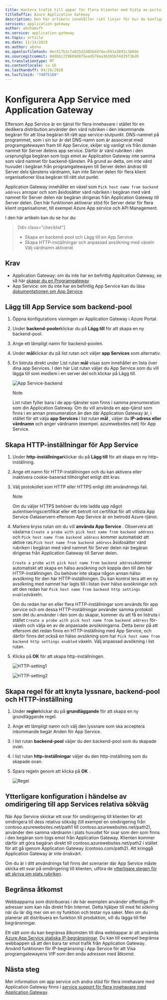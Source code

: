 ```yaml
---
title: Hantera trafik till appar för flera klienter med hjälp av portalen
titleSuffix: Azure Application Gateway
description: Den här artikeln innehåller rikt linjer för hur du konfigurerar Azure App tjänst webbappar som medlemmar i backend-poolen på en befintlig eller ny Programgateway.
services: application-gateway
author: abshamsft
ms.service: application-gateway
ms.topic: article
ms.date: 11/14/2019
ms.author: absha
ms.openlocfilehash: 0ec417b3c7a025d2d05bdd74ec683a2891c3b0de
ms.sourcegitcommit: 849bb1729b89d075eed579aa36395bf4d29f3bd9
ms.translationtype: MT
ms.contentlocale: sv-SE
ms.lasthandoff: 04/28/2020
ms.locfileid: "74075168"
---
```

# <a name="configure-app-service-with-application-gateway"></a>Konfigurera App Service med Application Gateway

Eftersom App Service är en tjänst för flera innehavare i stället för en dedikera distribution använder den värd rubriken i den inkommande begäran för att lösa begäran till rätt app service-slutpunkt. DNS-namnet på programmet, som i sin tur är det DNS-namn som är associerat med programgatewayen fram till App Service, skiljer sig vanligt vis från domän namnet för Server delens app service. Därför är värd rubriken i den ursprungliga begäran som togs emot av Application Gateway inte samma som värd namnet för backend-tjänsten. På grund av detta, om inte värd huvudet i begäran från programgatewayen till Server delen ändras till Server dels tjänstens värdnamn, kan inte Server delen för flera klient organisationer lösa begäran till rätt slut punkt.

Application Gateway innehåller en växel som `Pick host name from backend address` anropar och som åsidosätter värd rubriken i begäran med värd namnet för Server delen när begäran dirigeras från Application Gateway till Server delen. Den här funktionen aktiverar stöd för Server delar för flera klient organisationer, till exempel Azure App service och API Management. 

I den här artikeln kan du se hur du:

> [!div class="checklist"]
>
> - Skapa en backend-pool och Lägg till en App Service
> - Skapa HTTP-inställningar och anpassad avsökning med växeln Välj värdnamn aktiverat

## <a name="prerequisites"></a>Krav

- Application Gateway: om du inte har en befintlig Application Gateway, se så här [skapar du en Programgateway](https://docs.microsoft.com/azure/application-gateway/quick-create-portal)
- App Service: om du inte har en befintlig App Service kan du läsa [dokumentationen om App Service](https://docs.microsoft.com/azure/app-service/).

## <a name="add-app-service-as-backend-pool"></a>Lägg till App Service som backend-pool

1. Öppna konfigurations visningen av Application Gateway i Azure Portal.

2. Under **backend-pooler**klickar du på **Lägg till** för att skapa en ny backend-pool.

3. Ange ett lämpligt namn för backend-poolen. 

4. Under **mål**klickar du på list rutan och väljer **app Services** som alternativ.

5. En listruta direkt under List rutan **mål** visas som innehåller en lista över dina app Services. I den här List rutan väljer du App Service som du vill lägga till som medlem i en server del och klickar på Lägg till.

   ![App Service-backend](./media/configure-web-app-portal/backendpool.png)
   
   > [!NOTE]
   > List rutan fyller bara i de app-tjänster som finns i samma prenumeration som din Application Gateway. Om du vill använda en app-tjänst som finns i en annan prenumeration än den där Application Gateway är, i stället för att välja **app Services** i list rutan **mål** , väljer du **IP-adress eller värdnamn** och anger värdnamn (exempel. azurewebsites.net) för App Service.

## <a name="create-http-settings-for-app-service"></a>Skapa HTTP-inställningar för App Service

1. Under **http-inställningar**klickar du på **Lägg till** för att skapa en ny http-inställning.

2. Ange ett namn för HTTP-inställningen och du kan aktivera eller inaktivera cookie-baserad tillhörighet enligt ditt krav.

3. Välj protokollet som HTTP eller HTTPS enligt ditt användnings fall. 

   > [!NOTE]
   > Om du väljer HTTPS behöver du inte ladda upp något autentiseringscertifikat eller ett betrott rot certifikat för att vitlista App Service-Dataservern eftersom App Service är en betrodd Azure-tjänst.

4. Markera kryss rutan om du vill **använda App Service** . Observera att växlarna `Create a probe with pick host name from backend address` och `Pick host name from backend address` kommer automatiskt att aktive ras.`Pick host name from backend address` åsidosätter värd rubriken i begäran med värd namnet för Server delen när begäran dirigeras från Application Gateway till Server delen.  

   `Create a probe with pick host name from backend address`kommer automatiskt att skapa en hälso avsökning och koppla den till den här HTTP-inställningen. Du behöver inte skapa någon annan hälso avsökning för den här HTTP-inställningen. Du kan kontrol lera att en ny avsökning med <HTTP Setting name> <Unique GUID> namnet har lagts till i listan över hälso avsökningar och att den redan har `Pick host name from backend http settings enabled`växeln.

   Om du redan har en eller flera HTTP-inställningar som används för app service och om dessa HTTP-inställningar använder samma protokoll som det du använder i den som du skapar, kommer du att få en listruta i stället `Create a probe with pick host name from backend address` för-växeln och välja en av de anpassade avsökningarna. Detta beror på att eftersom det redan finns en HTTP-inställning med App Service, och därför finns det också en hälso avsökning som har `Pick host name from backend http settings enabled` växeln. Välj anpassad avsökning i list rutan.

5. Klicka på **OK** för att skapa http-inställningen.

   ![HTTP-setting1](./media/configure-web-app-portal/http-setting1.png)

   ![HTTP-setting2](./media/configure-web-app-portal/http-setting2.png)



## <a name="create-rule-to-tie-the-listener-backend-pool-and-http-setting"></a>Skapa regel för att knyta lyssnare, backend-pool och HTTP-inställning

1. Under **regler**klickar du på **grundläggande** för att skapa en ny grundläggande regel.

2. Ange ett lämpligt namn och välj den lyssnare som ska acceptera inkommande begär Anden för App Service.

3. I list rutan **backend-pool** väljer du den backend-pool som du skapade ovan.

4. I list rutan **http-inställningar** väljer du den http-inställning som du skapade ovan.

5. Spara regeln genom att klicka på **OK** .

   ![Regel](./media/configure-web-app-portal/rule.png)

## <a name="additional-configuration-in-case-of-redirection-to-app-services-relative-path"></a>Ytterligare konfiguration i händelse av omdirigering till app Services relativa sökväg

När App Service skickar ett svar för omdirigering till klienten för att omdirigera till dess relativa sökväg (till exempel en omdirigering från contoso.azurewebsites.net/path1 till contoso.azurewebsites.net/path2), använder den samma värdnamn i plats huvudet för svar som den som finns i den begäran som togs emot från Application Gateway. Klienten kommer därför att göra begäran direkt till contoso.azurewebsites.net/path2 i stället för att gå igenom Application Gateway (contoso.com/path2). Att kringgå Application Gateway är inte önskvärt.

Om du är i ditt användnings fall finns det scenarier där App Service måste skicka ett svar på omdirigering till klienten, utföra de [ytterligare stegen för att skriva om plats rubriken](https://docs.microsoft.com/azure/application-gateway/troubleshoot-app-service-redirection-app-service-url#sample-configuration).

## <a name="restrict-access"></a>Begränsa åtkomst

Webbapparna som distribueras i de här exemplen använder offentliga IP-adresser som kan nås direkt från Internet. Detta hjälper till med fel sökning när du lär dig mer om en ny funktion och testar nya saker. Men om du planerar att distribuera en funktion till produktion, vill du lägga till fler begränsningar.

Ett sätt som du kan begränsa åtkomsten till dina webbappar är att använda [Azure App Service statiska IP-begränsningar](../app-service/app-service-ip-restrictions.md). Du kan till exempel begränsa webbappen så att den bara tar emot trafik från Application Gateway. Använd funktionen för IP-begränsning i App Service för att Visa programgatewayens VIP som den enda adressen med åtkomst.

## <a name="next-steps"></a>Nästa steg

Mer information om app service och andra stöd för flera innehavare med Application Gateway finns i [service support för flera innehavare med Application Gateway](https://docs.microsoft.com/azure/application-gateway/application-gateway-web-app-overview).

